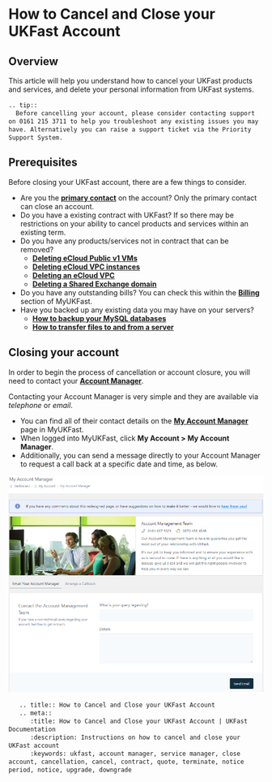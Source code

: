 # How to Cancel and Close your UKFast Account

## Overview

This article will help you understand how to cancel your UKFast products and services, and delete your personal information from UKFast systems.

```eval_rst
.. tip::
  Before cancelling your account, please consider contacting support on 0161 215 3711 to help you troubleshoot any existing issues you may have. Alternatively you can raise a support ticket via the Priority Support System.

```

## Prerequisites
Before closing your UKFast account, there are a few things to consider.

* Are you the [**primary contact**](https://docs.ukfast.co.uk/myukfast/managing-contacts.html#primary-contact) on the account? Only the primary contact can close an account.
* Do you have a existing contract with UKFast? If so there may be restrictions on your ability to cancel products and services within an existing term.
* Do you have any products/services not in contract that can be removed?
  - [**Deleting eCloud Public v1 VMs**](https://docs.ukfast.co.uk/ecloud/public/delete-vm.html)
  - [**Deleting eCloud VPC instances**](https://docs.ukfast.co.uk/ecloud/ecloud-vpc/instances.html#delete-instances)
  - [**Deleting an eCloud VPC**](https://docs.ukfast.co.uk/ecloud/ecloud-vpc/vpc.html#deleting-your-vpc)
  - [**Deleting a Shared Exchange domain**](https://my.ukfast.co.uk/shared-exchange/index.php)
* Do you have any outstanding bills? You can check this within the [**Billing**](https://docs.ukfast.co.uk/myukfast/billing.html) section of MyUKFast.
* Have you backed up any existing data you may have on your servers?
  - [**How to backup your MySQL databases**](https://docs.ukfast.co.uk/operatingsystems/linux/mysql/backups.html)
  - [**How to transfer files to and from a server**](https://docs.ukfast.co.uk/operatingsystems/windows/commonissues/copyfiletoserver.html)

## Closing your account
In order to begin the process of cancellation or account closure, you will need to contact your [**Account Manager**](https://my.ukfast.co.uk/account/your-account-manager.php).

Contacting your Account Manager is very simple and they are available via *telephone* or *email*.

* You can find all of their contact details on the [**My Account Manager**](https://my.ukfast.co.uk/account/your-account-manager.php) page in MyUKFast.
* When logged into MyUKFast, click **My Account > My Account Manager**.
* Additionally, you can send a message directly to your Account Manager to request a call back at a specific date and time, as below.

![Account Manager](files/contactingaccountmanager.PNG)

```eval_rst
   .. title:: How to Cancel and Close your UKFast Account
   .. meta::
      :title: How to Cancel and Close your UKFast Account | UKFast Documentation
      :description: Instructions on how to cancel and close your UKFast account
      :keywords: ukfast, account manager, service manager, close account, cancellation, cancel, contract, quote, terminate, notice period, notice, upgrade, downgrade
```
